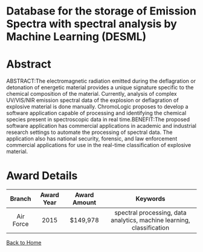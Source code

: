 
Database for the storage of Emission Spectra with spectral analysis by Machine Learning (DESML)
===============================================================================================

# Abstract


ABSTRACT:The electromagnetic radiation emitted during the deflagration or detonation of energetic material provides a unique signature specific to the chemical composition of the material. Currently, analysis of complex UV/VIS/NIR emission spectral data of the explosion or deflagration of explosive material is done manually. ChromoLogic proposes to develop a software application capable of processing and identifying the chemical species present in spectroscopic data in real time.BENEFIT:The proposed software application has commercial applications in academic and industrial research settings to automate the processing of spectral data. The application also has national security, forensic, and law enforcement commercial applications for use in the real-time classification of explosive material.  

# Award Details

|Branch|Award Year|Award Amount|Keywords|
| :---: | :---: | :---: | :---: |
|Air Force|2015|$149,978|spectral processing, data analytics, machine learning, classification|
  
  


[Back to Home](https://github.com/chrischow/dod_sbir_awards/DJ/#1360)